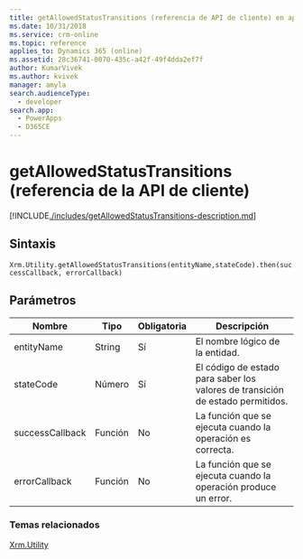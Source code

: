 ```yaml
---
title: getAllowedStatusTransitions (referencia de API de cliente) en aplicaciones basadas en modelos | Microsoft Docs
ms.date: 10/31/2018
ms.service: crm-online
ms.topic: reference
applies_to: Dynamics 365 (online)
ms.assetid: 28c36741-0070-435c-a42f-49f4dda2ef7f
author: KumarVivek
ms.author: kvivek
manager: amyla
search.audienceType:
  - developer
search.app:
  - PowerApps
  - D365CE
---
```


# <a name="getallowedstatustransitions-client-api-reference"></a>getAllowedStatusTransitions (referencia de la API de cliente)



[!INCLUDE[./includes/getAllowedStatusTransitions-description.md](./includes/getAllowedStatusTransitions-description.md)] 

## <a name="syntax"></a>Sintaxis

`Xrm.Utility.getAllowedStatusTransitions(entityName,stateCode).then(successCallback, errorCallback)`

## <a name="parameters"></a>Parámetros

|Nombre |Tipo |Obligatoria |Descripción |
|---|---|---|---|
|entityName|String|Sí|El nombre lógico de la entidad.|
|stateCode|Número|Sí|El código de estado para saber los valores de transición de estado permitidos.|
|successCallback|Función|No|La función que se ejecuta cuando la operación es correcta.|
|errorCallback|Función|No|La función que se ejecuta cuando la operación produce un error.|


### <a name="related-topics"></a>Temas relacionados

[Xrm.Utility](../xrm-utility.md)



